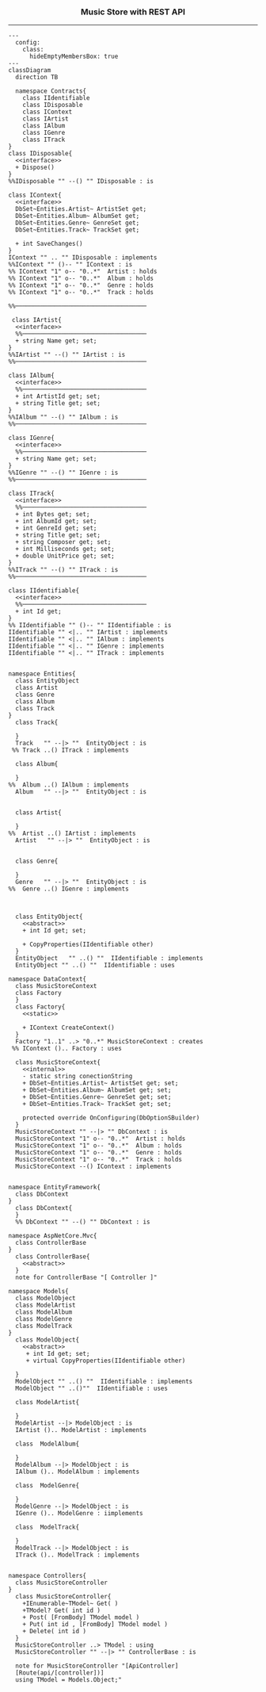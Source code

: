 ### <p align="center"> Music Store with REST API </p>
---

<!--
<div align="center">

  | `classA` |"| card.A |"| `Rel.Type` | `Link` | `Rel.Type` |"| card.B |"| `classB` | : | `LabelText` |  
  |:--------:|-|:------:|-|:----------:|:------:|:----------:|-|:------:|-|:--------:|:-:|:-----------:|

  <details><summary>

  $\scriptsize{click\ for\ more\ syntax}$
  `Relation Type`
  </summary>

  | [*Relation Types*] |${\quad\ \ }$| [*Link Types*] |
  |:------------------:|-------|:--------------:|

  |  Type  |  Description  |${\ }$|  Type  |  Description  |
  |:------:|:-------------:|------|:------:|:-------------:|
  |   <\|  |  Inheritance  |${\ }$|   --   |     Solid     |
  |   \*   |  Composition  |${\ }$|   ..   |     Dashed    |
  |   o	   |  Aggregation  |${\ }$|        |               |
  |   ->   |  Association  |${\ }$|        |               |
  |  <-	   |  Association  |${\ }$|        |               |
  |  \|>   |  Realization  |${\ }$|        |               |

  </details>

</div>
-->


```mermaid
---
  config:
    class:
      hideEmptyMembersBox: true
---
classDiagram
  direction TB

  namespace Contracts{
    class IIdentifiable
    class IDisposable
    class IContext
    class IArtist
    class IAlbum
    class IGenre
    class ITrack
}
class IDisposable{
  <<interface>>
  + Dispose()
}
%%IDisposable "" --() "" IDisposable : is

class IContext{
  <<interface>>
  DbSet~Entities.Artist~ ArtistSet get;
  DbSet~Entities.Album~ AlbumSet get;
  DbSet~Entities.Genre~ GenreSet get;
  DbSet~Entities.Track~ TrackSet get;

  + int SaveChanges()
}
IContext "" .. "" IDisposable : implements
%%IContext "" ()-- "" IContext : is
%% IContext "1" o-- "0..*"  Artist : holds
%% IContext "1" o-- "0..*"  Album : holds
%% IContext "1" o-- "0..*"  Genre : holds
%% IContext "1" o-- "0..*"  Track : holds

%%─────────────────────────────────────

 class IArtist{
  <<interface>>
  %%───────────────────────────────────
  + string Name get; set;
}
%%IArtist "" --() "" IArtist : is
%%─────────────────────────────────────

class IAlbum{
  <<interface>>
  %%───────────────────────────────────
  + int ArtistId get; set;
  + string Title get; set;
}
%%IAlbum "" --() "" IAlbum : is
%%─────────────────────────────────────

class IGenre{
  <<interface>>
  %%───────────────────────────────────
  + string Name get; set;
}
%%IGenre "" --() "" IGenre : is
%%─────────────────────────────────────

class ITrack{
  <<interface>>
  %%───────────────────────────────────
  + int Bytes get; set;
  + int AlbumId get; set;
  + int GenreId get; set;
  + string Title get; set;
  + string Composer get; set;
  + int Milliseconds get; set;
  + double UnitPrice get; set;
}
%%ITrack "" --() "" ITrack : is
%%─────────────────────────────────────

class IIdentifiable{
  <<interface>>
  %%───────────────────────────────────
  + int Id get;
}
%% IIdentifiable "" ()-- "" IIdentifiable : is
IIdentifiable "" <|.. "" IArtist : implements
IIdentifiable "" <|.. "" IAlbum : implements
IIdentifiable "" <|.. "" IGenre : implements
IIdentifiable "" <|.. "" ITrack : implements


namespace Entities{
  class EntityObject
  class Artist
  class Genre
  class Album
  class Track
}
  class Track{

  }
  Track   "" --|> ""  EntityObject : is
 %% Track ..() ITrack : implements

  class Album{

  }
%%  Album ..() IAlbum : implements
  Album   "" --|> ""  EntityObject : is


  class Artist{

  }
%%  Artist ..() IArtist : implements
  Artist   "" --|> ""  EntityObject : is


  class Genre{

  }
  Genre   "" --|> ""  EntityObject : is
%%  Genre ..() IGenre : implements



  class EntityObject{
    <<abstract>>
    + int Id get; set;

    + CopyProperties(IIdentifiable other)
  }
  EntityObject   "" ..() ""  IIdentifiable : implements
  EntityObject "" ..() ""  IIdentifiable : uses

namespace DataContext{
  class MusicStoreContext
  class Factory
  }
  class Factory{
    <<static>>

    + IContext CreateContext()
  }
  Factory "1..1" ..> "0..*" MusicStoreContext : creates
 %% IContext ().. Factory : uses

  class MusicStoreContext{
    <<internal>>
    - static string conectionString
    + DbSet~Entities.Artist~ ArtistSet get; set;
    + DbSet~Entities.Album~ AlbumSet get; set;
    + DbSet~Entities.Genre~ GenreSet get; set;
    + DbSet~Entities.Track~ TrackSet get; set;

    protected override OnConfiguring(DbOptionSBuilder)
  }
  MusicStoreContext "" --|> "" DbContext : is
  MusicStoreContext "1" o-- "0..*"  Artist : holds
  MusicStoreContext "1" o-- "0..*"  Album : holds
  MusicStoreContext "1" o-- "0..*"  Genre : holds
  MusicStoreContext "1" o-- "0..*"  Track : holds
  MusicStoreContext --() IContext : implements


namespace EntityFramework{
  class DbContext
}
  class DbContext{
  }
  %% DbContext "" --() "" DbContext : is

namespace AspNetCore.Mvc{
  class ControllerBase
}
  class ControllerBase{
    <<abstract>>
  }
  note for ControllerBase "[ Controller ]"

namespace Models{
  class ModelObject
  class ModelArtist
  class ModelAlbum
  class ModelGenre
  class ModelTrack
}
  class ModelObject{
    <<abstract>>
     + int Id get; set;
     + virtual CopyProperties(IIdentifiable other)

  }
  ModelObject "" ..() ""  IIdentifiable : implements
  ModelObject "" ..()""  IIdentifiable : uses

  class ModelArtist{

  }
  ModelArtist --|> ModelObject : is
  IArtist ().. ModelArtist : implements

  class  ModelAlbum{

  }
  ModelAlbum --|> ModelObject : is
  IAlbum ().. ModelAlbum : implements

  class  ModelGenre{

  }
  ModelGenre --|> ModelObject : is
  IGenre ().. ModelGenre : iimplements

  class  ModelTrack{

  }
  ModelTrack --|> ModelObject : is
  ITrack ().. ModelTrack : implements


namespace Controllers{
  class MusicStoreController
}
  class MusicStoreController{
    +IEnumerable~TModel~ Get( )
    +TModel? Get( int id )
    + Post( [FromBody] TModel model )
    + Put( int id , [FromBody] TModel model )
    + Delete( int id )
  }
  MusicStoreController ..> TModel : using
  MusicStoreController "" --|> "" ControllerBase : is

  note for MusicStoreController "[ApiController]
  [Route(api/[controller])]
  using TModel = Models.Object;"

```
